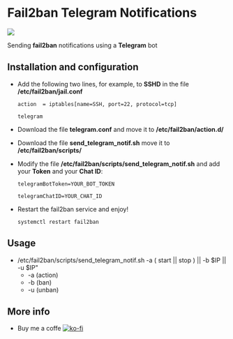 # Fail2ban Telegram Notifications

![](https://deividsdocs.files.wordpress.com/2020/04/telegram_notifications_fail2ban.jpg)

Sending **fail2ban** notifications using a **Telegram** bot

## Installation and configuration
- Add the following two lines, for example, to **SSHD** in the file **/etc/fail2ban/jail.conf**
  
  `action  = iptables[name=SSH, port=22, protocol=tcp]`
	
  `telegram`
- Download the file **telegram.conf** and move it to **/etc/fail2ban/action.d/**
- Download the file **send_telegram_notif.sh** move it to **/etc/fail2ban/scripts/**
- Modify the file **/etc/fail2ban/scripts/send_telegram_notif.sh** and add your **Token** and your **Chat ID**:

  `telegramBotToken=YOUR_BOT_TOKEN`

  `telegramChatID=YOUR_CHAT_ID`
- Restart the fail2ban service and enjoy!

  `systemctl restart fail2ban`
 
## Usage
+ /etc/fail2ban/scripts/send_telegram_notif.sh -a ( start || stop ) || -b $IP || -u $IP"
  + -a (action)
  + -b (ban)
  + -u (unban)
  
## More info
- Buy me a coffe [![ko-fi](https://www.ko-fi.com/img/githubbutton_sm.svg)](https://ko-fi.com/U7U01LTQB)
